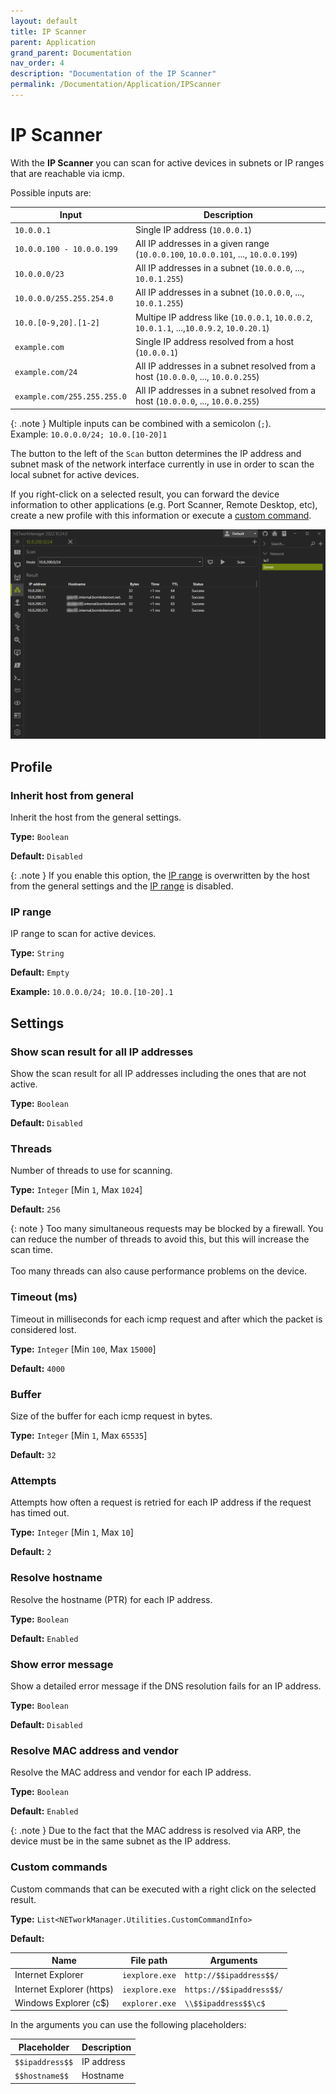 ```yaml
---
layout: default
title: IP Scanner
parent: Application
grand_parent: Documentation
nav_order: 4
description: "Documentation of the IP Scanner"
permalink: /Documentation/Application/IPScanner
---
```


# IP Scanner

With the **IP Scanner** you can scan for active devices in subnets or IP ranges that are reachable via icmp.

Possible inputs are:

| Input                       | Description                                                                               |
| --------------------------- | ----------------------------------------------------------------------------------------- |
| `10.0.0.1`                  | Single IP address (`10.0.0.1`)                                                            |
| `10.0.0.100 - 10.0.0.199`   | All IP addresses in a given range (`10.0.0.100`, `10.0.0.101`, ..., `10.0.0.199`)         |
| `10.0.0.0/23`               | All IP addresses in a subnet (`10.0.0.0`, ..., `10.0.1.255`)                              |
| `10.0.0.0/255.255.254.0`    | All IP addresses in a subnet (`10.0.0.0`, ..., `10.0.1.255`)                              |
| `10.0.[0-9,20].[1-2]`       | Multipe IP address like (`10.0.0.1`, `10.0.0.2`, `10.0.1.1`, ...,`10.0.9.2`, `10.0.20.1`) |
| `example.com`               | Single IP address resolved from a host (`10.0.0.1`)                                       |
| `example.com/24`            | All IP addresses in a subnet resolved from a host (`10.0.0.0`, ..., `10.0.0.255`)         |
| `example.com/255.255.255.0` | All IP addresses in a subnet resolved from a host (`10.0.0.0`, ..., `10.0.0.255`)         |

{: .note }
Multiple inputs can be combined with a semicolon (`;`).<br />Example: `10.0.0.0/24; 10.0.[10-20]1`

The button to the left of the `Scan` button determines the IP address and subnet mask of the network interface currently in use in order to scan the local subnet for active devices.

If you right-click on a selected result, you can forward the device information to other applications (e.g. Port Scanner, Remote Desktop, etc), create a new profile with this information or execute a [custom command](#custom-commands).

![IPScanner](04_IPScanner.png)

## Profile

### Inherit host from general

Inherit the host from the general settings.

**Type:** `Boolean`

**Default:** `Disabled`

{: .note }
If you enable this option, the [IP range](#ip-range) is overwritten by the host from the general settings and the [IP range](#ip-range) is disabled.

### IP range

IP range to scan for active devices.

**Type:** `String`

**Default:** `Empty`

**Example:** `10.0.0.0/24; 10.0.[10-20].1`

## Settings

### Show scan result for all IP addresses

Show the scan result for all IP addresses including the ones that are not active.

**Type:** `Boolean`

**Default:** `Disabled`

### Threads

Number of threads to use for scanning.

**Type:** `Integer` [Min `1`, Max `1024`]

**Default:** `256`

{: note }
Too many simultaneous requests may be blocked by a firewall. You can reduce the number of threads to avoid this, but this will increase the scan time.<br/><br/>Too many threads can also cause performance problems on the device.

### Timeout (ms)

Timeout in milliseconds for each icmp request and after which the packet is considered lost.

**Type:** `Integer` [Min `100`, Max `15000`]

**Default:** `4000`

### Buffer

Size of the buffer for each icmp request in bytes.

**Type:** `Integer` [Min `1`, Max `65535`]

**Default:** `32`

### Attempts

Attempts how often a request is retried for each IP address if the request has timed out.

**Type:** `Integer` [Min `1`, Max `10`]

**Default:** `2`

### Resolve hostname

Resolve the hostname (PTR) for each IP address.

**Type:** `Boolean`

**Default:** `Enabled`

### Show error message

Show a detailed error message if the DNS resolution fails for an IP address.

**Type:** `Boolean`

**Default:** `Disabled`

### Resolve MAC address and vendor

Resolve the MAC address and vendor for each IP address.

**Type:** `Boolean`

**Default:** `Enabled`

{: .note }
Due to the fact that the MAC address is resolved via ARP, the device must be in the same subnet as the IP address.

### Custom commands

Custom commands that can be executed with a right click on the selected result.

**Type:** `List<NETworkManager.Utilities.CustomCommandInfo>`

**Default:**

| Name                      | File path      | Arguments                |
| ------------------------- | -------------- | ------------------------ |
| Internet Explorer         | `iexplore.exe` | `http://$$ipaddress$$/`  |
| Internet Explorer (https) | `iexplore.exe` | `https://$$ipaddress$$/` |
| Windows Explorer (c$)     | `explorer.exe` | `\\$$ipaddress$$\c$`     |

In the arguments you can use the following placeholders:

| Placeholder     | Description |
| --------------- | ----------- |
| `$$ipaddress$$` | IP address  |
| `$$hostname$$`  | Hostname    |
